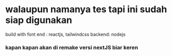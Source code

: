 # walaupun namanya tes tapi ini sudah siap digunakan 

build with 
font end : reactjs, tailwindcss
backend: nodejs

### kapan kapan akan di remake versi nextJS biar keren
